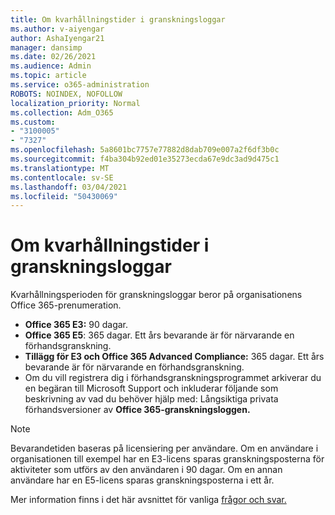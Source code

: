 ```yaml
---
title: Om kvarhållningstider i granskningsloggar
ms.author: v-aiyengar
author: AshaIyengar21
manager: dansimp
ms.date: 02/26/2021
ms.audience: Admin
ms.topic: article
ms.service: o365-administration
ROBOTS: NOINDEX, NOFOLLOW
localization_priority: Normal
ms.collection: Adm_O365
ms.custom:
- "3100005"
- "7327"
ms.openlocfilehash: 5a8601bc7757e77882d8dab709e007a2f6df3b0c
ms.sourcegitcommit: f4ba304b92ed01e35273ecda67e9dc3ad9d475c1
ms.translationtype: MT
ms.contentlocale: sv-SE
ms.lasthandoff: 03/04/2021
ms.locfileid: "50430069"
---
```

# <a name="about-audit-logs-retention-periods"></a>Om kvarhållningstider i granskningsloggar

Kvarhållningsperioden för granskningsloggar beror på organisationens Office 365-prenumeration.

- **Office 365 E3:** 90 dagar.
- **Office 365 E5**: 365 dagar. Ett års bevarande är för närvarande en förhandsgranskning.
- **Tillägg för E3 och Office 365 Advanced Compliance:** 365 dagar. Ett års bevarande är för närvarande en förhandsgranskning.
- Om du vill registrera dig i förhandsgranskningsprogrammet arkiverar du en begäran till Microsoft Support och inkluderar följande som beskrivning av vad du behöver hjälp med: Långsiktiga privata förhandsversioner av **Office 365-granskningsloggen.**
> [!NOTE]
> Bevarandetiden baseras på licensiering per användare. Om en användare i organisationen till exempel har en E3-licens sparas granskningsposterna för aktiviteter som utförs av den användaren i 90 dagar. Om en annan användare har en E5-licens sparas granskningsposterna i ett år.

Mer information finns i det här avsnittet för vanliga [frågor och svar.](https://go.microsoft.com/fwlink/?linkid=2115336)
